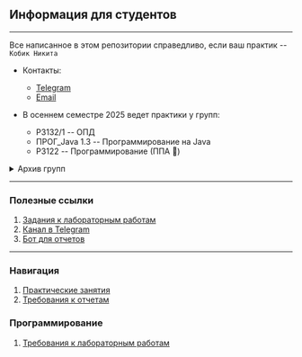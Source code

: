 ## Информация для студентов

---
Все написанное в этом репозитории справедливо, если ваш практик -- `Кобик Никита`
- Контакты:
    - [Telegram](https://t.me/niikmynick)
    - [Email](mailto:nikitakobik@yandex.ru)

- В осеннем семестре 2025 ведет практики у групп:
    - Р3132/1 -- ОПД
    - ПРОГ_Java 1.3 -- Программирование на Java
    - P3122 -- Программирование (ППА 🤡)

<details>
    <summary>Архив групп</summary>

    1. R24.1 -- Программирование (осень 2024)
    2. P3122 -- Программирование (весна 2025)

</details>

---
### Полезные ссылки
1. [Задания к лабораторным работам](https://se.ifmo.ru)
2. [Канал в Telegram](https://t.me/+ZRa6o8D-2P4wY2Vi)
3. [Бот для отчетов](https://t.me/reports_itmo_niik_bot)

---
### Навигация
1. [Практические занятия](general/general.md)
2. [Требования к отчетам](general/report.md)

### Программирование
1. [Требования к лабораторным работам](programming/programming.md)

